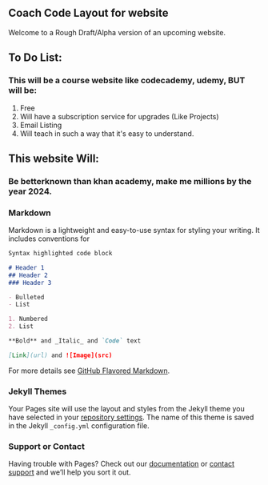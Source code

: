 ## Coach Code Layout for website

Welcome to a Rough Draft/Alpha version of an upcoming website.

## To Do List: 
### This will be a course website like codecademy, udemy, BUT will be:
1) Free 
2) Will have a subscription service for upgrades (Like Projects)
3) Email Listing
4) Will teach in such a way that it's easy to understand.


## This website Will:
### Be betterknown than khan academy, make me millions by the year 2024.

### Markdown

Markdown is a lightweight and easy-to-use syntax for styling your writing. It includes conventions for

```markdown
Syntax highlighted code block

# Header 1
## Header 2
### Header 3

- Bulleted
- List

1. Numbered
2. List

**Bold** and _Italic_ and `Code` text

[Link](url) and ![Image](src)
```

For more details see [GitHub Flavored Markdown](https://guides.github.com/features/mastering-markdown/).

### Jekyll Themes

Your Pages site will use the layout and styles from the Jekyll theme you have selected in your [repository settings](https://github.com/Juice1200/Coach-Code/settings). The name of this theme is saved in the Jekyll `_config.yml` configuration file.

### Support or Contact

Having trouble with Pages? Check out our [documentation](https://help.github.com/categories/github-pages-basics/) or [contact support](https://github.com/contact) and we’ll help you sort it out.
